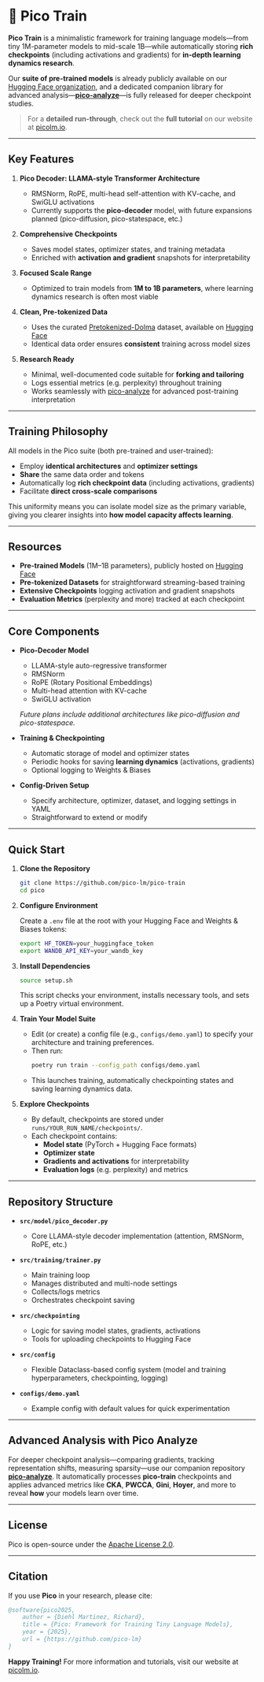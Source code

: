 # 🚀 **Pico Train**

**Pico Train** is a minimalistic framework for training language models—from tiny 1M-parameter models to mid-scale 1B—while automatically storing **rich checkpoints** (including activations and gradients) for **in-depth learning dynamics research**. 

Our **suite of pre-trained models** is already publicly available on our [Hugging Face organization](https://huggingface.co/pico-lm), and a dedicated companion library for advanced analysis—[**pico-analyze**](https://github.com/pico-lm/pico-analyze)—is fully released for deeper checkpoint studies.

> For a **detailed run-through**, check out the **full tutorial** on our website at [picolm.io](https://picolm.io).

---

## **Key Features**

1. **Pico Decoder: LLAMA-style Transformer Architecture**  
   - RMSNorm, RoPE, multi-head self-attention with KV-cache, and SwiGLU activations  
   - Currently supports the **pico-decoder** model, with future expansions planned (pico-diffusion, pico-statespace, etc.)

2. **Comprehensive Checkpoints**  
   - Saves model states, optimizer states, and training metadata  
   - Enriched with **activation and gradient** snapshots for interpretability  

3. **Focused Scale Range**  
   - Optimized to train models from **1M to 1B parameters**, where learning dynamics research is often most viable  

4. **Clean, Pre-tokenized Data**  
   - Uses the curated [Pretokenized-Dolma](https://allenai.org/dolma) dataset, available on [Hugging Face](https://huggingface.co/pico-lm/pretokenized-dolma)  
   - Identical data order ensures **consistent** training across model sizes  

5. **Research Ready**  
   - Minimal, well-documented code suitable for **forking and tailoring**  
   - Logs essential metrics (e.g. perplexity) throughout training  
   - Works seamlessly with [pico-analyze](https://github.com/pico-lm/pico-analyze) for advanced post-training interpretation

---

## **Training Philosophy**

All models in the Pico suite (both pre-trained and user-trained):

- Employ **identical architectures** and **optimizer settings**  
- **Share** the same data order and tokens  
- Automatically log **rich checkpoint data** (including activations, gradients)  
- Facilitate **direct cross-scale comparisons**

This uniformity means you can isolate model size as the primary variable, giving you clearer insights into **how model capacity affects learning**.

---

## **Resources**

- **Pre-trained Models** (1M–1B parameters), publicly hosted on [Hugging Face](https://huggingface.co/pico-lm)
- **Pre-tokenized Datasets** for straightforward streaming-based training  
- **Extensive Checkpoints** logging activation and gradient snapshots  
- **Evaluation Metrics** (perplexity and more) tracked at each checkpoint

---

## **Core Components**

- **Pico-Decoder Model**  
  - LLAMA-style auto-regressive transformer  
  - RMSNorm  
  - RoPE (Rotary Positional Embeddings)  
  - Multi-head attention with KV-cache  
  - SwiGLU activation  
  
  *Future plans include additional architectures like pico-diffusion and pico-statespace.*

- **Training & Checkpointing**  
  - Automatic storage of model and optimizer states  
  - Periodic hooks for saving **learning dynamics** (activations, gradients)  
  - Optional logging to Weights & Biases

- **Config-Driven Setup**  
  - Specify architecture, optimizer, dataset, and logging settings in YAML  
  - Straightforward to extend or modify

---

## **Quick Start**

1. **Clone the Repository**

   ```bash
   git clone https://github.com/pico-lm/pico-train
   cd pico
   ```

2. **Configure Environment**

   Create a `.env` file at the root with your Hugging Face and Weights & Biases tokens:
   ```bash
   export HF_TOKEN=your_huggingface_token
   export WANDB_API_KEY=your_wandb_key
   ```

3. **Install Dependencies**

   ```bash
   source setup.sh
   ```
   This script checks your environment, installs necessary tools, and sets up a Poetry virtual environment.

4. **Train Your Model Suite**

   - Edit (or create) a config file (e.g., `configs/demo.yaml`) to specify your architecture and training preferences.
   - Then run:
     ```bash
     poetry run train --config_path configs/demo.yaml
     ```
   - This launches training, automatically checkpointing states and saving learning dynamics data.

5. **Explore Checkpoints**
   - By default, checkpoints are stored under `runs/YOUR_RUN_NAME/checkpoints/`.
   - Each checkpoint contains:
     - **Model state** (PyTorch + Hugging Face formats)
     - **Optimizer state**
     - **Gradients and activations** for interpretability
     - **Evaluation logs** (e.g. perplexity) and metrics

---

## **Repository Structure**

- **`src/model/pico_decoder.py`**  
  - Core LLAMA-style decoder implementation (attention, RMSNorm, RoPE, etc.)

- **`src/training/trainer.py`**  
  - Main training loop  
  - Manages distributed and multi-node settings  
  - Collects/logs metrics  
  - Orchestrates checkpoint saving

- **`src/checkpointing`**  
  - Logic for saving model states, gradients, activations  
  - Tools for uploading checkpoints to Hugging Face

- **`src/config`**  
  - Flexible Dataclass-based config system (model and training hyperparameters, checkpointing, logging)

- **`configs/demo.yaml`**  
  - Example config with default values for quick experimentation

---

## **Advanced Analysis with Pico Analyze**

For deeper checkpoint analysis—comparing gradients, tracking representation shifts, measuring sparsity—use our companion repository [**pico-analyze**](https://github.com/pico-lm/pico-analyze). It automatically processes **pico-train** checkpoints and applies advanced metrics like **CKA**, **PWCCA**, **Gini**, **Hoyer**, and more to reveal **how** your models learn over time.

---

## **License**

Pico is open-source under the [Apache License 2.0](LICENSE).

---

## **Citation**

If you use **Pico** in your research, please cite:

```bibtex
@software{pico2025,
    author = {Diehl Martinez, Richard},
    title = {Pico: Framework for Training Tiny Language Models},
    year = {2025},
    url = {https://github.com/pico-lm}
}
```

**Happy Training!** For more information and tutorials, visit our website at [picolm.io](https://picolm.io).
```
